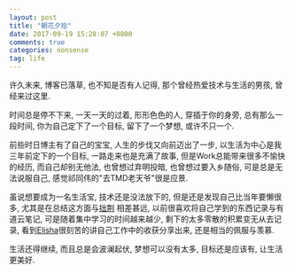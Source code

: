 ```yaml
---
layout: post
title: "朝花夕拾"
date: 2017-09-19 15:28:07 +0800
comments: true
categories: nonsense
tag: life
---
```


许久未来, 博客已落草, 也不知是否有人记得, 那个曾经热爱技术与生活的男孩, 曾经来过这里.

时间总是停不下来, 一天一天的过着, 形形色色的人, 穿插于你的身旁, 总有那么一段时间, 你为自己定下了一个目标, 留下了一个梦想, 或许不只一个.

前些时日博主有了自己的宝宝, 人生的步伐又向前迈出了一步, 以生活为中心是我三年前定下的一个目标, 一路走来也是充满了故事, 但是Work总能带来很多不愉快的经历, 而自己却别无他法, 也曾想过弃明投暗, 也曾想过要入乡随俗, 可是总是无法说服自己, 感觉祁同伟的"去TMD老天爷"很是应景.

虽说想要成为一名生活宝, 技术还是没法放下的, 但是还是发现自己比当年要懒很多, 尤其是在总结这方面与[拙荆](http://www.cnblogs.com/mengdd/) 相差甚远, 以前很喜欢将自己学到的东西记录与有道云笔记, 可是随着集中学习的时间越来越少, 剩下的太多零散的积累变无从去记录, 看到[Elisha](https://android.jlelse.eu/@elye.project)很刻苦的讲自己工作中的收获分享出来, 还是相当的佩服与羡慕.

生活还得继续, 而且总是会波澜起伏, 梦想可以没有太多, 目标还是应该有, 让生活更美好.
